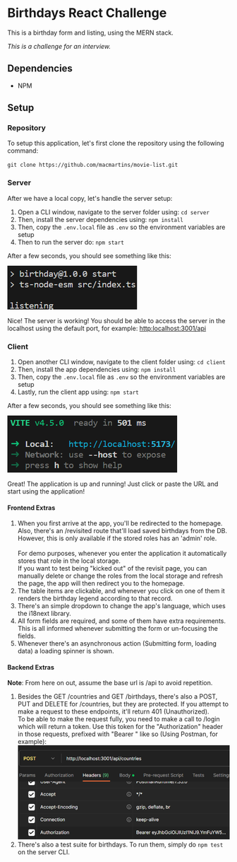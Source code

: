 # Birthdays React Challenge

This is a birthday form and listing, using the MERN stack.

_This is a challenge for an interview._
<br>

## Dependencies

- NPM

## Setup

### **Repository**

To setup this application, let's first clone the repository using the following command:

`git clone https://github.com/macmartins/movie-list.git`

### **Server**

After we have a local copy, let's handle the server setup:

1. Open a CLI window, navigate to the server folder using: `cd server`
2. Then, install the server dependencies using: `npm install`
3. Then, copy the `.env.local` file as `.env` so the environment variables are setup
4. Then to run the server do: `npm start`

After a few seconds, you should see something like this:

![Server running in a CLI](/assets/images/serverCLI.png)

Nice! The server is working! You should be able to access the server in the localhost using the default port, for example: <a href="http:localhost:3001/api" target="_blank">http:localhost:3001/api</a>

### **Client**

1. Open another CLI window, navigate to the client folder using: `cd client`
2. Then, install the app dependencies using: `npm install`
3. Then, copy the `.env.local` file as `.env` so the environment variables are setup
4. Lastly, run the client app using: `npm start`

After a few seconds, you should see something like this:

![Client running in a CLI](/assets/images/clientCLI.png)

Great! The application is up and running!
Just click or paste the URL and start using the application!

#### **Frontend Extras**

1. When you first arrive at the app, you'll be redirected to the homepage. Also, there's an /revisited route that'll load saved birthdays from the DB. However, this is only available if the stored roles has an 'admin' role.<br><br>
For demo purposes, whenever you enter the application it automatically stores that role in the local storage.<br>
If you want to test being "kicked out" of the revisit page, you can manually delete or change the roles from the local storage and refresh the page, the app will then redirect you to the homepage.
2. The table items are clickable, and whenever you click on one of them it renders the birthday legend according to that record.
3. There's an simple dropdown to change the app's language, which uses the i18next library.
4. All form fields are required, and some of them have extra requirements. This is all informed whenever submitting the form or un-focusing the fields.
5. Whenever there's an asynchronous action (Submitting form, loading data) a loading spinner is shown.

#### **Backend Extras**
**Note**: From here on out, assume the base url is /api to avoid repetition.
1. Besides the GET /countries and GET /birthdays, there's also a POST, PUT and DELETE for /countries, but they are protected. If you attempt to make a request to these endpoints, it'll return 401 (Unauthorized).<br>
To be able to make the request fully, you need to make a call to /login which will return a token. Use this token for the "Authorization" header in those requests, prefixed with "Bearer " like so (Using Postman, for example):
![POST /countries example](/assets/images/authorizationExample.png)
2. There's also a test suite for birthdays. To run them, simply do `npm test` on the server CLI.